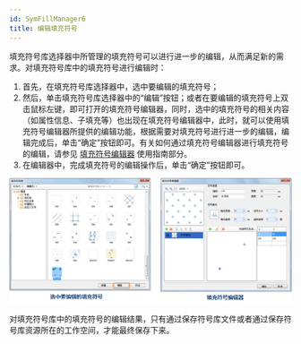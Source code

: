 ```yaml
---
id: SymFillManager6
title: 编辑填充符号
---
```

填充符号库选择器中所管理的填充符号可以进行进一步的编辑，从而满足新的需求。对填充符号库中的填充符号进行编辑时：

1. 首先，在填充符号库选择器中，选中要编辑的填充符号；
2. 然后，单击填充符号库选择器中的“编辑”按钮；或者在要编辑的填充符号上双击鼠标左键，即可打开的填充符号编辑器，同时，选中的填充符号的相关内容（如属性信息、子填充等）也出现在填充符号编辑器中，此时，就可以使用填充符号编辑器所提供的编辑功能，根据需要对填充符号进行进一步的编辑，编辑完成后，单击“确定”按钮即可。有关如何通过填充符号编辑器进行填充符号的编辑，请参见 [填充符号编辑器](SymFillEditor.html) 使用指南部分。
3. 在编辑器中，完成填充符号的编辑操作后，单击“确定”按钮即可。  

![](img/SymFillManager6t1.png)  

对填充符号库中的填充符号的编辑结果，只有通过保存符号库文件或者通过保存符号库资源所在的工作空间，才能最终保存下来。

